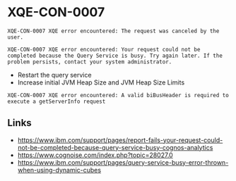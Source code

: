 # XQE-CON-0007

`XQE-CON-0007 XQE error encountered: The request was canceled by the user.`

`XQE-CON-0007 XQE error encountered: Your request could not be completed because the Query Service is busy. Try again later. If the problem persists, contact your system administrator.`

- Restart the query service
- Increase initial JVM Heap Size and JVM Heap Size Limits

`XQE-CON-0007 XQE error encountered: A valid biBusHeader is required to execute a getServerInfo request`



## Links

- https://www.ibm.com/support/pages/report-fails-your-request-could-not-be-completed-because-query-service-busy-cognos-analytics
- https://www.cognoise.com/index.php?topic=28027.0
- https://www.ibm.com/support/pages/query-service-busy-error-thrown-when-using-dynamic-cubes